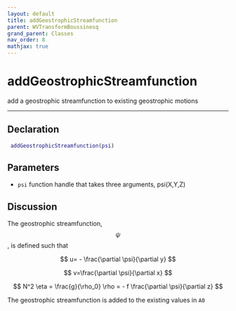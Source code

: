 ```yaml
---
layout: default
title: addGeostrophicStreamfunction
parent: WVTransformBoussinesq
grand_parent: Classes
nav_order: 8
mathjax: true
---
```


#  addGeostrophicStreamfunction

add a geostrophic streamfunction to existing geostrophic motions


---

## Declaration
```matlab
 addGeostrophicStreamfunction(psi)
```
## Parameters
+ `psi`  function handle that takes three arguments, psi(X,Y,Z)

## Discussion

  The geostrophic streamfunction, $$\psi$$, is defined such that
 
  $$
  u= - \frac{\partial \psi}{\partial y}
  $$
 
  $$
  v=\frac{\partial \psi}{\partial x}
  $$
 
  $$
  N^2 \eta = \frac{g}{\rho_0} \rho = - f \frac{\partial \psi}{\partial z}
  $$
 
  The geostrophic streamfunction is added to the existing values in `A0`
      
